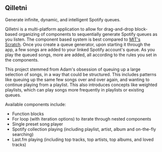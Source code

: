 ## Qilletni
Generate infinite, dynamic, and intelligent Spotify queues.

Qilletni is a multi-platform application to allow for drag-and-drop block-based organizing of components to sequentially generate Spotify queues as you listen. The component based system is best compared to [MIT's Scratch](https://scratch.mit.edu/). Once you create a queue generator, upon starting it through the app, a few songs are added to your linked Spotify account's queue. As you play the queued songs, more are added, all according to the rules you set in the components.

This project stemmed from Adam's obsession of queuing up a large selection of songs, in a way that could be structured. This includes patterns like queuing up the same few songs over and over again, and wanting to continue playing from a playlist. This also introduces concepts like weighted playlists, which can play songs more frequently in playlists or existing queues.

Available components include:
- Function blocks
- For loop (with iteration options) to iterate through nested components
- Single preset song player
- Spotify collection playing (including playlist, artist, album and on-the-fly searching)
- Last.fm playing (including top tracks, top artists, top albums, and loved tracks)
